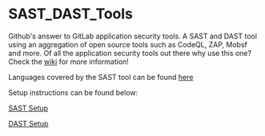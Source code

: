 # SAST_DAST_Tools
Github's answer to GitLab application security tools. A SAST and DAST tool using an aggregation of open source tools such as CodeQL, ZAP, Mobsf and more.
Of all the application security tools out there why use this one?
Check the [wiki](https://github.com/EL-Kae/SAST_DAST_Tools/wiki) for more information!

Languages covered by the SAST tool can be found [here](https://github.com/EL-Kae/SAST_DAST_Tools/wiki/CodeQL-Language-Coverage)

Setup instructions can be found below:

[SAST Setup](https://github.com/EL-Kae/SAST_DAST_Tools/wiki/CodeQL-Setup)

[DAST Setup](https://github.com/EL-Kae/SAST_DAST_Tools/wiki/OWASP-ZAP-Setup)
